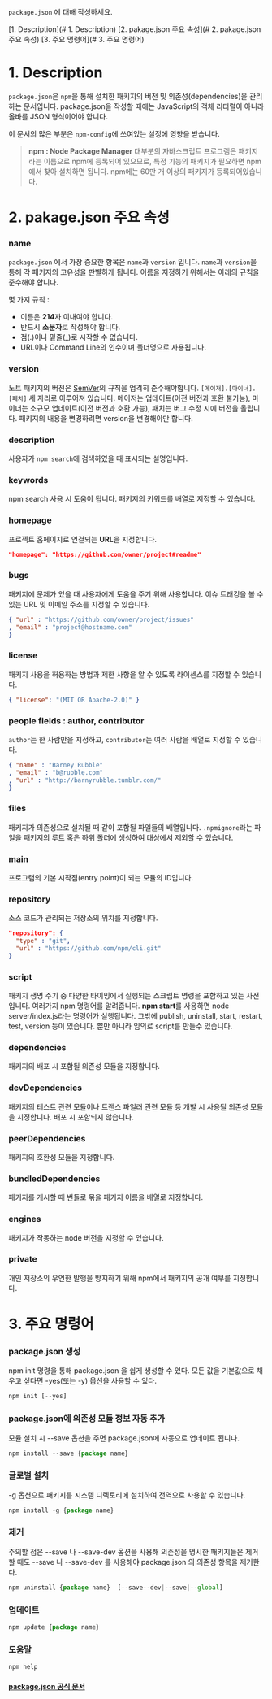 `package.json` 에 대해 작성하세요.

[1. Description](# 1. Description)
[2. pakage.json 주요 속성](# 2. pakage.json 주요 속성)
[3. 주요 명령어](# 3. 주요 명령어)

# 1. Description
`package.json`은 `npm`을 통해 설치한 패키지의 버전 및 의존성(dependencies)을 관리하는 문서입니다. package.json을 작성할 때에는 JavaScript의 객체 리터럴이 아니라 올바를 JSON 형식이어야 합니다.

이 문서의 많은 부분은 `npm-config`에 쓰여있는 설정에 영향을 받습니다.


> **npm : Node Package Manager**
> 대부분의 자바스크립트 프로그램은 패키지라는 이름으로 npm에 등록되어 있으므로, 특정 기능의 패키지가 필요하면 npm에서 찾아 설치하면 됩니다. npm에는 60만 개 이상의 패키지가 등록되어있습니다.



# 2. pakage.json 주요 속성

### name
`package.json` 에서 가장 중요한 항목은 `name`과 `version` 입니다. `name`과 `version`을 통해 각 패키지의 고유성을 판별하게 됩니다. 이름을 지정하기 위해서는 아래의 규칙을 준수해야 합니다.

몇 가지 규칙 :
- 이름은 **214**자 이내여야 합니다.
- 반드시 **소문자**로 작성해야 합니다.
- 점(.)이나 밑줄(_)로 시작할 수 없습니다.
- URL이나 Command Line의 인수이며 폴더명으로 사용됩니다.

### version
노트 패키지의 버전은 [SemVer](https://docs.npmjs.com/misc/semver)의 규칙을 엄격히 준수해야합니다. `[메이저].[마이너].[패치]` 세 자리로 이루어져 있습니다. 메이저는 업데이트(이전 버전과 호환 불가능), 마이너는 소규모 업데이트(이전 버전과 호환 가능), 패치는 버그 수정 시에 버전을 올립니다. 패키지의 내용을 변경하려면 version을 변경해야만 합니다.

### description
사용자가 `npm search`에 검색하였을 때 표시되는 설명입니다.

### keywords
npm search 사용 시 도움이 됩니다. 패키지의 키워드를 배열로 지정할 수 있습니다.

### homepage
프로젝트 홈페이지로 연결되는 **URL**을 지정합니다.
```JSON
"homepage": "https://github.com/owner/project#readme"
```

### bugs
패키지에 문제가 있을 때 사용자에게 도움을 주기 위해 사용합니다. 이슈 트래킹을 볼 수 있는 URL 및 이메일 주소를 지정할 수 있습니다.
```JSON
{ "url" : "https://github.com/owner/project/issues"
, "email" : "project@hostname.com"
}
```

### license
패키지 사용을 허용하는 방법과 제한 사항을 알 수 있도록 라이센스를 지정할 수 있습니다.
```JSON
{ "license": "(MIT OR Apache-2.0)" }
```

### people fields : author, contributor
`author`는 한 사람만을 지정하고, `contributor`는 여러 사람을 배열로 지정할 수 있습니다. 
```JSON
{ "name" : "Barney Rubble"
, "email" : "b@rubble.com"
, "url" : "http://barnyrubble.tumblr.com/"
}
```

### files
패키지가 의존성으로 설치될 때 같이 포함될 파일들의 배열입니다.
`.npmignore`라는 파일을 패키지의 루트 혹은 하위 폴더에 생성하여 대상에서 제외할 수 있습니다.

### main
프로그램의 기본 시작점(entry point)이 되는 모듈의 ID입니다.

### repository
소스 코드가 관리되는 저장소의 위치를 지정합니다.
```JSON
"repository": {
  "type" : "git",
  "url" : "https://github.com/npm/cli.git"
}
```

### script
패키지 생명 주기 중 다양한 타이밍에서 실행되는 스크립트 명령을 포함하고 있는 사전입니다. 여러가지 npm 명령어를 알려줍니다. **npm start**를 사용하면 node server/index.js라는 명령어가 실행됩니다. 그밖에 publish, uninstall, start, restart, test, version 등이 있습니다. 뿐만 아니라 임의로 script를 만들수 있습니다.

### dependencies
패키지의 배포 시 포함될 의존성 모듈을 지정합니다.

### devDependencies
패키지의 테스트 관련 모듈이나 트랜스 파일러 관련 모듈 등 개발 시 사용될 의존성 모듈을 지정합니다. 배포 시 포함되지 않습니다.

### peerDependencies
패키지의 호환성 모듈을 지정합니다.

### bundledDependencies
패키지를 게시할 때 번들로 묶을 패키지 이름을 배열로 지정합니다.

### engines
패키지가 작동하는 node 버전을 지정할 수 있습니다.

### private
개인 저장소의 우연한 발행을 방지하기 위해 npm에서 패키지의 공개 여부를 지정합니다.


# 3. 주요 명령어

### package.json 생성
npm init 명령을 통해 package.json 을 쉽게 생성할 수 있다. 모든 값을 기본값으로 채우고 싶다면 -yes(또는 -y) 옵션을 사용할 수 있다.
```javascript
npm init [--yes]
```

### package.json에 의존성 모듈 정보 자동 추가
모듈 설치 시 --save 옵션을 주면 package.json에 자동으로 업데이트 됩니다.
```javascript
npm install --save {package name}
```

### 글로벌 설치
-g 옵션으로 패키지를 시스템 디렉토리에 설치하여 전역으로 사용할 수 있습니다.
```javascript
npm install -g {package name}
```

### 제거
주의할 점은 --save 나 --save-dev 옵션을 사용해 의존성을 명시한 패키지들은 제거할 때도 --save 나 --save-dev 를 사용해야 package.json 의 의존성 항목을 제거한다.
```javascript
npm uninstall {package name}  [--save--dev|--save|--global]
```

### 업데이트
```javascript
npm update {package name} 
```

### 도움말
```javascript
npm help
```

#### [package.json 공식 문서](https://docs.npmjs.com/files/package.json)

